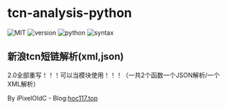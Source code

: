 # tcn-analysis-python

![MIT](https://img.shields.io/badge/license-MIT-blue.svg?style=flat-square) ![version](https://img.shields.io/badge/version-0.2-green.svg?style=flat-square) ![python](https://img.shields.io/badge/python-3.5.2...-blue.svg?style=flat-square) ![syntax](https://img.shields.io/badge/support_syntax-json_&_xml-orange.svg?style=flat-square)

## 新浪tcn短链解析(xml,json)
2.0全部重写！！！可以当模块使用！！！（一共2个函数一个JSON解析/一个XML解析）


By iPixelOldC - Blog:[hoc117.top](http://hoc117.top)
